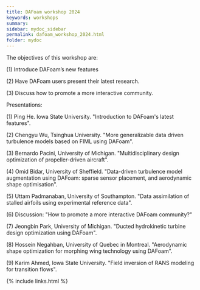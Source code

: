 ```yaml
---
title: DAFoam workshop 2024
keywords: workshops
summary: 
sidebar: mydoc_sidebar
permalink: dafoam_workshop_2024.html
folder: mydoc
---
```


The objectives of this workshop are: 

(1) Introduce DAFoam’s new features

(2) Have DAFoam users present their latest research.

(3) Discuss how to promote a more interactive community.

Presentations:

(1) Ping He. Iowa State University. "Introduction to DAFoam's latest features".

(2) Chengyu Wu, Tsinghua University. "More generalizable data driven turbulence models based on FIML using DAFoam".

(3) Bernardo Pacini, University of Michigan. "Multidisciplinary design optimization of propeller-driven aircraft".

(4) Omid Bidar, University of Sheffield. "Data-driven turbulence model augmentation using DAFoam: sparse sensor placement, and aerodynamic shape optimisation".

(5) Uttam Padmanaban, University of Southampton. "Data assimilation of stalled airfoils using experimental reference data".

(6) Discussion: "How to promote a more interactive DAFoam community?"

(7) Jeongbin Park, University of Michigan. "Ducted hydrokinetic turbine design optimization using DAFoam".

(8) Hossein Negahban, University of Quebec in Montreal. "Aerodynamic shape optimization for morphing wing technology using DAFoam".

(9) Karim Ahmed, Iowa State University. "Field inversion of RANS modeling for transition flows".


{% include links.html %}
